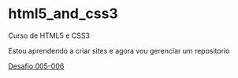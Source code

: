# html5_and_css3
 Curso de HTML5 e CSS3

Estou aprendendo a criar sites e agora vou gerenciar um repositorio

<a href="https://axsonf.github.io/html5_and_css3/Desafios/d005-d006/">Desafio 005-006</a>